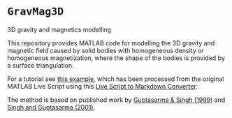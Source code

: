 # `GravMag3D`
3D gravity and magnetics modelling

This repository provides MATLAB code for modelling the 3D gravity and magnetic field caused by solid bodies with homogeneous density or homogeneous magnetization, where the shape of the bodies is provided by a surface triangulation.

For a tutorial see [this example](https://github.com/ruboerner/GravMag3D/blob/main/example_01.md), which has been processed from the original MATLAB Live Script using this [Live Script to Markdown Converter](https://github.com/roslovets/Live-Script-to-Markdown-Converter).

The method is based on published work by [Guptasarma & Singh (1999)](https://doi.org/10.1190/1.1444531) and [Singh and Guptasarma (2001)](https://doi.org/10.1190/1.1444942).
